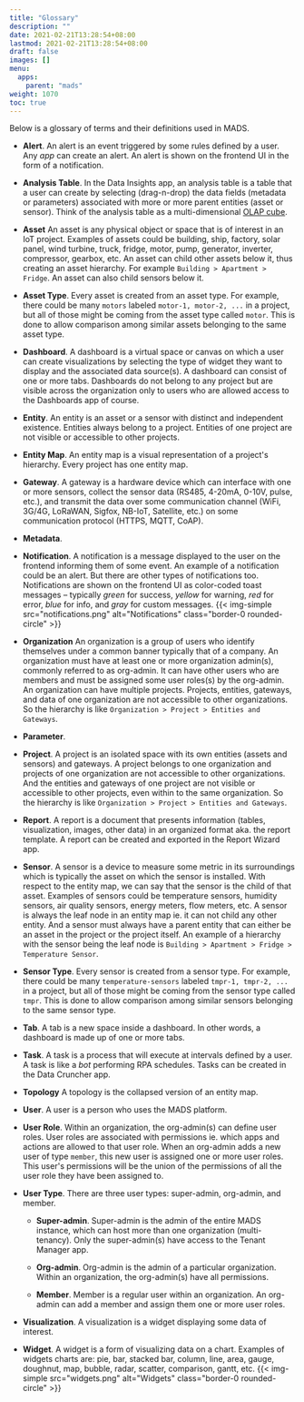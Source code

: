 ```yaml
---
title: "Glossary"
description: ""
date: 2021-02-21T13:28:54+08:00
lastmod: 2021-02-21T13:28:54+08:00
draft: false
images: []
menu:
  apps:
    parent: "mads"
weight: 1070
toc: true
---
```


Below is a glossary of terms and their definitions used in MADS.

* **Alert**. An alert is an event triggered by some rules defined by a user. Any _app_ can create an alert. An alert is shown on the frontend UI in the form of a notification.

* **Analysis Table**. In the Data Insights app, an analysis table is a table that a user can create by selecting (drag-n-drop) the data fields (metadata or parameters) associated with more or more parent entities (asset or sensor). Think of the analysis table as a multi-dimensional [OLAP cube](https://en.wikipedia.org/wiki/OLAP_cube).

* **Asset** An asset is any physical object or space that is of interest in an IoT project. Examples of assets could be building, ship, factory, solar panel, wind turbine, truck, fridge, motor, pump, generator, inverter, compressor, gearbox, etc. An asset can child other assets below it, thus creating an asset hierarchy. For example `Building > Apartment > Fridge`. An asset can also child sensors below it.

* **Asset Type**. Every asset is created from an asset type. For example, there could be many `motors` labeled `motor-1, motor-2, ...` in a project, but all of those might be coming from the asset type called `motor`. This is done to allow comparison among similar assets belonging to the same asset type.

* **Dashboard**. A dashboard is a virtual space or canvas on which a user can create visualizations by selecting the type of widget they want to display and the associated data source(s). A dashboard can consist of one or more tabs. Dashboards do not belong to any project but are visible across the organization only to users who are allowed access to the Dashboards app of course.

* **Entity**. An entity is an asset or a sensor with distinct and independent existence. Entities always belong to a project. Entities of one project are not visible or accessible to other projects.

* **Entity Map**. An entity map is a visual representation of a project's hierarchy. Every project has one entity map.

* **Gateway**. A gateway is a hardware device which can interface with one or more sensors, collect the sensor data (RS485, 4-20mA, 0-10V, pulse, etc.), and transmit the data over some communication channel (WiFi, 3G/4G, LoRaWAN, Sigfox, NB-IoT, Satellite, etc.) on some communication protocol (HTTPS, MQTT, CoAP).

* **Metadata**.

* **Notification**. A notification is a message displayed to the user on the frontend informing them of some event. An example of a notification could be an alert. But there are other types of notifications too. Notifications are shown on the frontend UI as color-coded toast messages – typically _green_ for success, _yellow_ for warning, _red_ for error, _blue_ for info, and _gray_ for custom messages.
{{< img-simple src="notifications.png" alt="Notifications" class="border-0 rounded-circle" >}}

* **Organization** An organization is a group of users who identify themselves under a common banner typically that of a company. An organization must have at least one or more organization admin(s), commonly referred to as org-admin. It can have other users who are members and must be assigned some user roles(s) by the org-admin. An organization can have multiple projects. Projects, entities, gateways, and data of one organization are not accessible to other organizations. So the hierarchy is like `Organization > Project > Entities and Gateways`.

* **Parameter**.

* **Project**. A project is an isolated space with its own entities (assets and sensors) and gateways. A project belongs to one organization and projects of one organization are not accessible to other organizations. And the entities and gateways of one project are not visible or accessible to other projects, even within to the same organization. So the hierarchy is like `Organization > Project > Entities and Gateways`.

* **Report**. A report is a document that presents information (tables, visualization, images, other data) in an organized format aka. the report template. A report can be created and exported in the Report Wizard app.

* **Sensor**. A sensor is a device to measure some metric in its surroundings which is typically the asset on which the sensor is installed. With respect to the entity map, we can say that the sensor is the child of that asset. Examples of sensors could be temperature sensors, humidity sensors, air quality sensors, energy meters, flow meters, etc. A sensor is always the leaf node in an entity map ie. it can not child any other entity. And a sensor must always have a parent entity that can either be an asset in the project or the project itself. An example of a hierarchy with the sensor being the leaf node is `Building > Apartment > Fridge > Temperature Sensor`.

* **Sensor Type**. Every sensor is created from a sensor type. For example, there could be many `temperature-sensors` labeled `tmpr-1, tmpr-2, ...` in a project, but all of those might be coming from the sensor type called `tmpr`. This is done to allow comparison among similar sensors belonging to the same sensor type.

* **Tab**. A tab is a new space inside a dashboard. In other words, a dashboard is made up of one or more tabs.

* **Task**. A task is a process that will execute at intervals defined by a user. A task is like a _bot_ performing RPA schedules. Tasks can be created in the Data Cruncher app.

* **Topology** A topology is the collapsed version of an entity map.

* **User**. A user is a person who uses the MADS platform.

* **User Role**. Within an organization, the org-admin(s) can define user roles. User roles are associated with permissions ie. which apps and actions are allowed to that user role. When an org-admin adds a new user of type `member`, this new user is assigned one or more user roles. This user's permissions will be the union of the permissions of all the user role they have been assigned to.

* **User Type**. There are three user types: super-admin, org-admin, and member.

  * **Super-admin**. Super-admin is the admin of the entire MADS instance, which can host more than one organization (multi-tenancy). Only the super-admin(s) have access to the Tenant Manager app.

  * **Org-admin**. Org-admin is the admin of a particular organization. Within an organization, the org-admin(s) have all permissions.

  * **Member**. Member is a regular user within an organization. An org-admin can add a member and assign them one or more user roles.

* **Visualization**. A visualization is a widget displaying some data of interest.

* **Widget**. A widget is a form of visualizing data on a chart. Examples of widgets charts are: pie, bar, stacked bar, column, line, area, gauge, doughnut, map, bubble, radar, scatter, comparison, gantt, etc.
{{< img-simple src="widgets.png" alt="Widgets" class="border-0 rounded-circle" >}}
